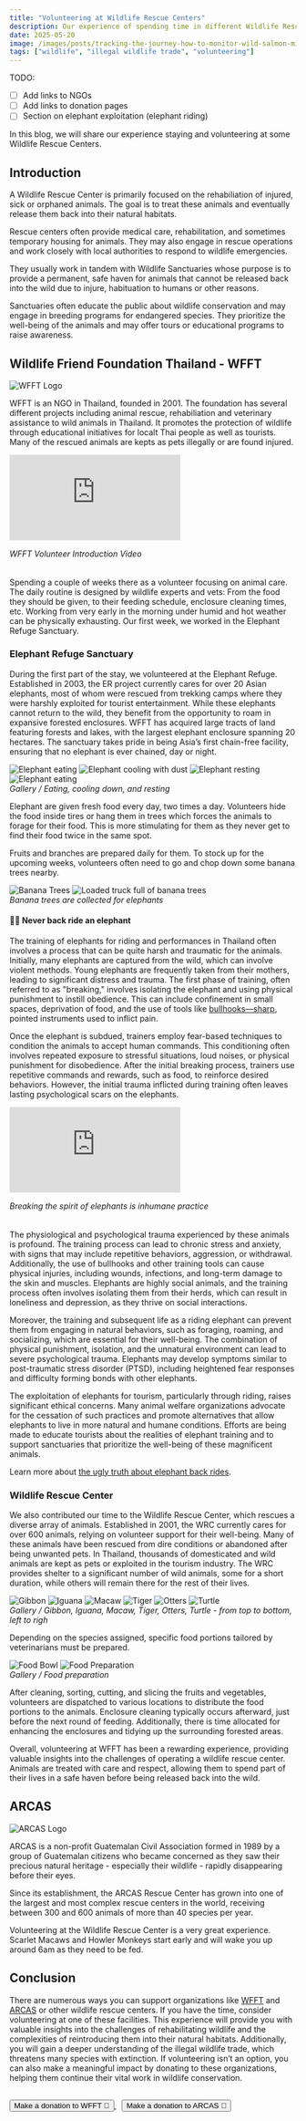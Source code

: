 ```yaml
---
title: "Volunteering at Wildlife Rescue Centers"
description: Our experience of spending time in different Wildlife Rescue Centers
date: 2025-05-20
image: /images/posts/tracking-the-journey-how-to-monitor-wild-salmon-migrations/cover.png
tags: ["wildlife", "illegal wildlife trade", "volunteering"]
---
```



TODO:

- [ ] Add links to NGOs
- [ ] Add links to donation pages
- [ ] Section on elephant exploitation (elephant riding)

In this blog, we will share our experience staying and volunteering at some Wildlife Rescue Centers.

## Introduction

A Wildlife Rescue Center is primarily focused on the rehabiliation of injured, sick or orphaned animals. The goal is to treat these animals and eventually release them back into their natural habitats.

Rescue centers often provide medical care, rehabilitation, and sometimes temporary housing for animals. They may also engage in rescue operations and work closely with local authorities to respond to wildlife emergencies.

They usually work in tandem with Wildlife Sanctuaries whose purpose is to provide a permanent, safe haven for animals that cannot be released back into the wild due to injure, habituation to humans or other reasons.

Sanctuaries often educate the public about wildlife conservation and may engage in breeding programs for endangered species. They prioritize the well-being of the animals and may offer tours or educational programs to raise awareness.


## Wildlife Friend Foundation Thailand - WFFT

![WFFT Logo](./images/WFFT-Logo-2025.webp)

WFFT is an NGO in Thailand, founded in 2001. The foundation has several different projects including animal rescue, rehabiliation and veterinary assistance to wild animals in Thailand. It promotes the protection of wildlife through educational initiatives for localt Thai people as well as tourists.
Many of the rescued animals are kepts as pets illegally or are found injured.

<p>
  <iframe src="https://www.youtube.com/embed/akGPiurjjCo" loading="lazy" frameborder="0" allowfullscreen>
  </iframe>
</p>
<em style="font-size:14px;line-height:1.4em;display:block;">WFFT Volunteer Introduction Video</em>
<br/>

Spending a couple of weeks there as a volunteer focusing on animal care. The daily routine is designed by wildlife experts and vets: From the food they should be given, to their feeding schedule, enclosure cleaning times, etc. Working from very early in the morning under humid and hot weather can be physically exhausting. Our first week, we worked in the Elephant Refuge Sanctuary.

### Elephant Refuge Sanctuary

During the first part of the stay, we volunteered at the Elephant Refuge.
Established in 2003, the ER project currently cares for over 20 Asian
elephants, most of whom were rescued from trekking camps where they were
harshly exploited for tourist entertainment. While these elephants cannot
return to the wild, they benefit from the opportunity to roam in expansive
forested enclosures. WFFT has acquired large tracts of land featuring forests
and lakes, with the largest elephant enclosure spanning 20 hectares. The
sanctuary takes pride in being Asia’s first chain-free facility, ensuring that
no elephant is ever chained, day or night.

<div class="gallery-box">
  <div class="gallery">
    <img src="./images/elephant_eat.jpg" loading="lazy" alt="Elephant eating" />
    <img src="./images/elephant_cooling_dust.jpg" loading="lazy" alt="Elephant cooling with dust" />
    <img src="./images/elephant_resting.jpg" loading="lazy" alt="Elephant resting" />
    <img src="./images/elephant_eat_2.jpg" loading="lazy" alt="Elephant eating" />
  </div>
  <em>Gallery / Eating, cooling down, and resting</em>
</div>

Elephant are given fresh food every day, two times a day. Volunteers hide the food inside tires or hang them in trees which forces the animals to forage for their food. This is more stimulating for them as they never get to find their food twice in the same spot.

Fruits and branches are prepared daily for them. To stock up for the upcoming weeks, volunteers often need to go and chop down some banana trees nearby.

<div class="gallery-box">
  <div class="gallery">
    <img src="./images/elephant_food_tree.jpg" loading="lazy" alt="Banana Trees" />
    <img src="./images/elephant_food_tree_truck.jpg" loading="lazy" alt="Loaded truck full of banana trees" />
  </div>
  <em>Banana trees are collected for elephants</em>
</div>

#### 🙅‍♂️  Never back ride an elephant

The training of elephants for riding and performances in Thailand often
involves a process that can be quite harsh and traumatic for the animals.
Initially, many elephants are captured from the wild, which can involve violent
methods. Young elephants are frequently taken from their mothers, leading to
significant distress and trauma. The first phase of training, often referred to
as "breaking," involves isolating the elephant and using physical punishment to
instill obedience. This can include confinement in small spaces, deprivation of
food, and the use of tools like
[bullhooks—sharp](https://www.elephantvoices.org/elephants-in-captivity-7/about-the-bull-hook.html),
pointed instruments used to inflict pain.

Once the elephant is subdued, trainers employ fear-based techniques to
condition the animals to accept human commands. This conditioning often
involves repeated exposure to stressful situations, loud noises, or physical
punishment for disobedience. After the initial breaking process, trainers use
repetitive commands and rewards, such as food, to reinforce desired behaviors.
However, the initial trauma inflicted during training often leaves lasting
psychological scars on the elephants.

<p>
  <iframe src="https://www.youtube.com/embed/GAinaDnPPO0" loading="lazy" frameborder="0" allowfullscreen>
  </iframe>
</p>
<em style="font-size:14px;line-height:1.4em;display:block;">Breaking the spirit of elephants is inhumane practice</em>
<br/>

The physiological and psychological trauma experienced by these animals is
profound. The training process can lead to chronic stress and anxiety, with
signs that may include repetitive behaviors, aggression, or withdrawal.
Additionally, the use of bullhooks and other training tools can cause physical
injuries, including wounds, infections, and long-term damage to the skin and
muscles. Elephants are highly social animals, and the training process often
involves isolating them from their herds, which can result in loneliness and
depression, as they thrive on social interactions.

Moreover, the training and subsequent life as a riding elephant can prevent
them from engaging in natural behaviors, such as foraging, roaming, and
socializing, which are essential for their well-being. The combination of
physical punishment, isolation, and the unnatural environment can lead to
severe psychological trauma. Elephants may develop symptoms similar to
post-traumatic stress disorder (PTSD), including heightened fear responses and
difficulty forming bonds with other elephants.

The exploitation of elephants for tourism, particularly through riding, raises
significant ethical concerns. Many animal welfare organizations advocate for
the cessation of such practices and promote alternatives that allow elephants
to live in more natural and humane conditions. Efforts are being made to
educate tourists about the realities of elephant training and to support
sanctuaries that prioritize the well-being of these magnificent animals.

Learn more about [the ugly truth about elephant back rides](https://www.elephantvoices.org/elephants-in-captivity-7/about-elephant-back-rides.html).

### Wildlife Rescue Center

We also contributed our time to the Wildlife Rescue Center, which
rescues a diverse array of animals. Established in 2001, the WRC currently
cares for over 600 animals, relying on volunteer support for their well-being.
Many of these animals have been rescued from dire conditions or abandoned after
being unwanted pets. In Thailand, thousands of domesticated and wild animals
are kept as pets or exploited in the tourism industry. The WRC provides shelter
to a significant number of wild animals, some for a short duration, while
others will remain there for the rest of their lives.


<div class="gallery-box">
  <div class="gallery">
    <img src="./images/gibbon.jpg" loading="lazy" alt="Gibbon" />
    <img src="./images/reptile_1.jpg" loading="lazy" alt="Iguana" />
    <img src="./images/parrot.jpg" loading="lazy" alt="Macaw" />
    <img src="./images/tiger1.jpg" loading="lazy" alt="Tiger" />
    <img src="./images/otter.jpg" loading="lazy" alt="Otters" />
    <img src="./images/turtle_1.jpg" loading="lazy" alt="Turtle" />
  </div>
  <em>Gallery / Gibbon, Iguana, Macaw, Tiger, Otters, Turtle - from top to bottom, left to righ</em>
</div>

Depending on the species assigned, specific food portions tailored by
veterinarians must be prepared.

<div class="gallery-box">
  <div class="gallery">
    <img src="./images/food_animal.jpg" loading="lazy" alt="Food Bowl" />
    <img src="./images/food_preparation.jpg" loading="lazy" alt="Food Preparation" />
  </div>
  <em>Gallery / Food preparation</em>
</div>

After cleaning, sorting, cutting, and slicing the fruits and vegetables,
volunteers are dispatched to various locations to distribute the food portions
to the animals. Enclosure cleaning typically occurs afterward, just before the
next round of feeding. Additionally, there is time allocated for enhancing the
enclosures and tidying up the surrounding forested areas.

Overall, volunteering at WFFT has been a rewarding experience, providing
valuable insights into the challenges of operating a wildlife rescue center.
Animals are treated with care and respect, allowing them to spend part of their
lives in a safe haven before being released back into the wild.

## ARCAS

![ARCAS Logo](./images/arcas_logo.png)

ARCAS is a non-profit Guatemalan Civil Association formed in 1989 by a group of Guatemalan citizens who became concerned as they saw their precious natural heritage - especially their wildlife - rapidly disappearing before their eyes.

Since its establishment, the ARCAS Rescue Center has grown into one of the largest and most complex rescue centers in the world, receiving between 300 and 600 animals of more than 40 species per year.

Volunteering at the Wildlife Rescue Center is a very great experience. Scarlet Macaws and Howler Monkeys start early and will wake you up around 6am as they need to be fed. 

## Conclusion

There are numerous ways you can support organizations like [WFFT](https://www.wfft.org/) and [ARCAS](https://arcasguatemala.org/) or other wildlife rescue centers. If you have the time, consider volunteering at one of these facilities. This experience will provide you with valuable insights into the challenges of rehabilitating wildlife and the complexities of reintroducing them into their natural habitats. Additionally, you will gain a deeper understanding of the illegal wildlife trade, which threatens many species with extinction. If volunteering isn’t an option, you can also make a meaningful impact by donating to these organizations, helping them continue their vital work in wildlife conservation.

<div style="margin-top: 30px;">
  <div>
    <a class="link-no-decoration" href="https://www.wfft.org/donate/">
      <button class="button button--cta">
        Make a donation to WFFT 🐘
    </button>
    </a>
    <a class="link-no-decoration" href="https://arcasguatemala.org/donors/" style="padding-left: 10px;">
      <button  class="button button--cta"/>
        Make a donation to ARCAS 🐒
      </button>
    </a>
  </div>
</div>

